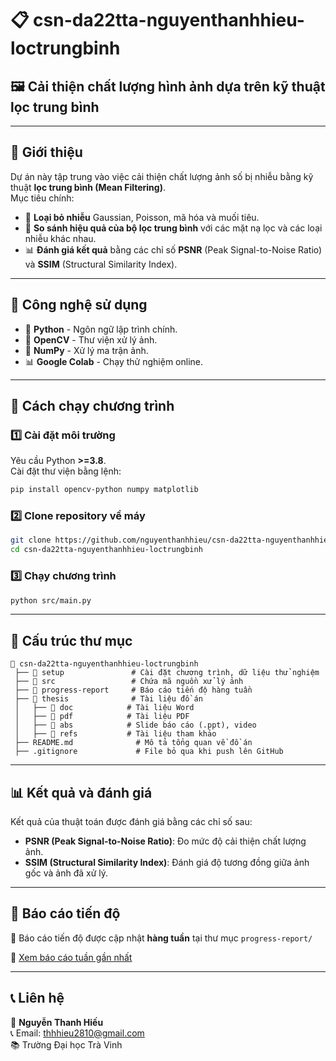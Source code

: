 # 📋 csn-da22tta-nguyenthanhhieu-loctrungbinh

## 🖼️ Cải thiện chất lượng hình ảnh dựa trên kỹ thuật lọc trung bình

---

## 🔹 Giới thiệu
Dự án này tập trung vào việc cải thiện chất lượng ảnh số bị nhiễu bằng kỹ thuật **lọc trung bình (Mean Filtering)**.  
Mục tiêu chính:
- 🎨 **Loại bỏ nhiễu** Gaussian, Poisson, mã hóa và muối tiêu.
- 🔎 **So sánh hiệu quả của bộ lọc trung bình** với các mặt nạ lọc và các loại nhiễu khác nhau.
- 📊 **Đánh giá kết quả** bằng các chỉ số **PSNR** (Peak Signal-to-Noise Ratio) và **SSIM** (Structural Similarity Index).

---

## 🔹 Công nghệ sử dụng
- 🐖 **Python** - Ngôn ngữ lập trình chính.
- 📸 **OpenCV** - Thư viện xử lý ảnh.
- 💯 **NumPy** - Xử lý ma trận ảnh.
- 📊 **Google Colab** - Chạy thử nghiệm online.

---

## 🚀 Cách chạy chương trình
### **1️⃣ Cài đặt môi trường**
Yêu cầu Python **>=3.8**.  
Cài đặt thư viện bằng lệnh:
```sh
pip install opencv-python numpy matplotlib
```

### **2️⃣ Clone repository về máy**
```sh
git clone https://github.com/nguyenthanhhieu/csn-da22tta-nguyenthanhhieu-loctrungbinh.git
cd csn-da22tta-nguyenthanhhieu-loctrungbinh
```

### **3️⃣ Chạy chương trình**
```sh
python src/main.py
```

---

## 📂 Cấu trúc thư mục
```
👤 csn-da22tta-nguyenthanhhieu-loctrungbinh
 ├── 📂 setup               # Cài đặt chương trình, dữ liệu thử nghiệm
 ├── 📂 src                 # Chứa mã nguồn xử lý ảnh
 ├── 📂 progress-report     # Báo cáo tiến độ hàng tuần
 ├── 📂 thesis              # Tài liệu đồ án
 │   ├── 📂 doc            # Tài liệu Word
 │   ├── 📂 pdf            # Tài liệu PDF
 │   ├── 📂 abs            # Slide báo cáo (.ppt), video
 │   ├── 📂 refs           # Tài liệu tham khảo
 ├── README.md              # Mô tả tổng quan về đồ án
 ├── .gitignore             # File bỏ qua khi push lên GitHub
```

---

## 📊 Kết quả và đánh giá
Kết quả của thuật toán được đánh giá bằng các chỉ số sau:
- **PSNR (Peak Signal-to-Noise Ratio)**: Đo mức độ cải thiện chất lượng ảnh.
- **SSIM (Structural Similarity Index)**: Đánh giá độ tương đồng giữa ảnh gốc và ảnh đã xử lý.

---

## 🔔 Báo cáo tiến độ
📍 Báo cáo tiến độ được cập nhật **hàng tuần** tại thư mục `progress-report/`

🔗 [Xem báo cáo tuần gần nhất](progress-report/tuan1.md)

---

## 📞 Liên hệ
👤 **Nguyễn Thanh Hiếu**  
📞 Email: thhhieu2810@gmail.com  
📚 Trường Đại học Trà Vinh  
